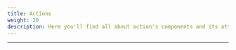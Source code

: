 ```yaml
---
title: Actions
weight: 20
description: Here you'll find all about action's components and its attributes details.
---
```


---